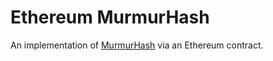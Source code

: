 # Ethereum MurmurHash

An implementation of [MurmurHash](https://en.wikipedia.org/wiki/MurmurHash) via
an Ethereum contract.
